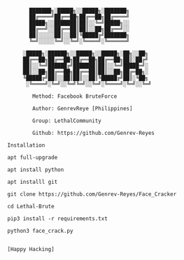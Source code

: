 



            
           ███████╗░█████╗░░█████╗░███████╗
           ██╔════╝██╔══██╗██╔══██╗██╔════╝
           █████╗░░███████║██║░░╚═╝█████╗░░
           ██╔══╝░░██╔══██║██║░░██╗██╔══╝░░
           ██║░░░░░██║░░██║╚█████╔╝███████╗
           ╚═╝░░░░░╚═╝░░╚═╝░╚════╝░╚══════╝

         ░█████╗░██████╗░░█████╗░░█████╗░██╗░░██╗
         ██╔══██╗██╔══██╗██╔══██╗██╔══██╗██║░██╔╝
         ██║░░╚═╝██████╔╝███████║██║░░╚═╝█████═╝░
         ██║░░██╗██╔══██╗██╔══██║██║░░██╗██╔═██╗░
         ╚█████╔╝██║░░██║██║░░██║╚█████╔╝██║░╚██╗
          ░╚════╝░╚═╝░░╚═╝╚═╝░░╚═╝░╚════╝░╚═╝░░╚═╝ 

            Method: Facebook BruteForce

            Author: GenrevReye [Philippines]

            Group: LethalCommunity

            Github: https://github.com/Genrev-Reyes

```
Installation

apt full-upgrade

apt install python 

apt installl git

git clone https://github.com/Genrev-Reyes/Face_Cracker

cd Lethal-Brute

pip3 install -r requirements.txt

python3 face_crack.py


[Happy Hacking]
```

